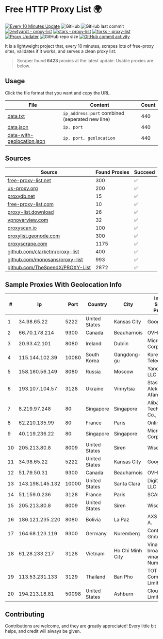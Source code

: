 
# Free HTTP Proxy List 🌍

[![Every 10 Minutes Update](https://github.com/mertguvencli/http-proxy-list/actions/workflows/main.yml/badge.svg?branch=main)](https://github.com/mertguvencli/http-proxy-list/actions/workflows/main.yml)
![GitHub](https://img.shields.io/github/license/mertguvencli/http-proxy-list)
![GitHub last commit](https://img.shields.io/github/last-commit/mertguvencli/http-proxy-list)
[![zevtyardt - proxy-list](https://img.shields.io/static/v1?label=zevtyardt&message=proxy-list&color=blue&logo=github)](https://github.com/zevtyardt/proxy-list "Go to GitHub repo")
[![stars - proxy-list](https://img.shields.io/github/stars/zevtyardt/proxy-list?style=social)](https://github.com/zevtyardt/proxy-list)
[![forks - proxy-list](https://img.shields.io/github/forks/zevtyardt/proxy-list?style=social)](https://github.com/zevtyardt/proxy-list)
[![Proxy Updater](https://github.com/zevtyardt/proxy-list/workflows/Proxy%20Updater/badge.svg)](https://github.com/zevtyardt/proxy-list/actions?query=workflow:"Proxy+Updater")
![GitHub repo size](https://img.shields.io/github/repo-size/zevtyardt/proxy-list)
[![GitHub commit activity](https://img.shields.io/github/commit-activity/m/zevtyardt/proxy-list?logo=commits)](https://github.com/zevtyardt/proxy-list/commits/main)

It is a lightweight project that, every 10 minutes, scrapes lots of free-proxy sites, validates if it works, and serves a clean proxy list.

> Scraper found **6423** proxies at the latest update. Usable proxies are below.

## Usage

Click the file format that you want and copy the URL.

|File|Content|Count|
|----|-------|-----|
|[data.txt](https://raw.githubusercontent.com/mertguvencli/http-proxy-list/main/proxy-list/data.txt)|`ip_address:port` combined (seperated new line)|440|
|[data.json](https://raw.githubusercontent.com/mertguvencli/http-proxy-list/main/proxy-list/data.json)|`ip, port`|440|
|[data-with-geolocation.json](https://raw.githubusercontent.com/mertguvencli/http-proxy-list/main/proxy-list/data-with-geolocation.json)|`ip, port, geolocation`|440|

## Sources

|Source|Found Proxies|Succeed|
|------|-------------|-------|
|[free-proxy-list.net](https://free-proxy-list.net)|300|✅|
|[us-proxy.org](https://www.us-proxy.org)|200|✅|
|[proxydb.net](http://proxydb.net)|15|✅|
|[free-proxy-list.com](https://free-proxy-list.com/?page=&port=&type%5B%5D=http&type%5B%5D=https&up_time=0&search=Search)|10|✅|
|[proxy-list.download](https://www.proxy-list.download/HTTP)|26|✅|
|[vpnoverview.com](https://vpnoverview.com/privacy/anonymous-browsing/free-proxy-servers)|32|✅|
|[proxyscan.io](https://www.proxyscan.io)|100|✅|
|[proxylist.geonode.com](https://proxylist.geonode.com/api/proxy-list?limit=300&page=1&sort_by=lastChecked&sort_type=desc&protocols=http,https)|300|✅|
|[proxyscrape.com](https://api.proxyscrape.com/v2/?request=displayproxies&protocol=http&timeout=10000&country=all&ssl=all&anonymity=all)|1175|✅|
|[github.com/clarketm/proxy-list](https://raw.githubusercontent.com/clarketm/proxy-list/master/proxy-list-raw.txt)|400|✅|
|[github.com/monosans/proxy-list](https://raw.githubusercontent.com/monosans/proxy-list/main/proxies/http.txt)|993|✅|
|[github.com/TheSpeedX/PROXY-List](https://raw.githubusercontent.com/TheSpeedX/PROXY-List/master/http.txt)|2872|✅|


## Sample Proxies With Geolocation Info

|#|Ip|Port|Country|City|Internet Service Provider|
|-|--|----|-------|----|-------------------------|
|1|34.98.65.22|5222|United States|Kansas City|Google LLC|
|2|66.70.178.214|9300|Canada|Beauharnois|OVH SAS|
|3|20.93.42.101|8080|Ireland|Dublin|Microsoft Corporation|
|4|115.144.102.39|10080|South Korea|Gangdong-gu|Korea Telecom|
|5|158.160.56.149|8080|Russia|Moscow|Yandex.Cloud LLC|
|6|193.107.104.57|3128|Ukraine|Vinnytsia|Stasishen Aleksandr Afanasiyovich|
|7|8.219.97.248|80|Singapore|Singapore|Alibaba (US) Technology Co., Ltd.|
|8|62.210.135.99|80|France|Paris|Online S.A.S.|
|9|40.119.236.22|80|Singapore|Singapore|Microsoft Corporation|
|10|205.213.80.8|8009|United States|Siren|WiscNet|
|11|34.98.65.22|5222|United States|Kansas City|Google LLC|
|12|51.79.50.31|9300|Canada|Beauharnois|OVH SAS|
|13|143.198.145.132|10000|United States|Santa Clara|DigitalOcean, LLC|
|14|51.159.0.236|3128|France|Paris|SCALEWAY|
|15|205.213.80.8|8009|United States|Siren|WiscNet|
|16|186.121.235.220|8080|Bolivia|La Paz|AXS Bolivia S. A.|
|17|164.68.123.119|9300|Germany|Nuremberg|Contabo GmbH|
|18|61.28.233.217|3128|Vietnam|Ho Chi Minh City|Vinadata broadcast via vinagame AS Number|
|19|113.53.231.133|3129|Thailand|Ban Pho|TOT Public Company Limited|
|20|194.213.18.81|50098|United States|Ashburn|Clouvider Limited|



## Contributing

Contributions are welcome, and they are greatly appreciated! Every
little bit helps, and credit will always be given.

